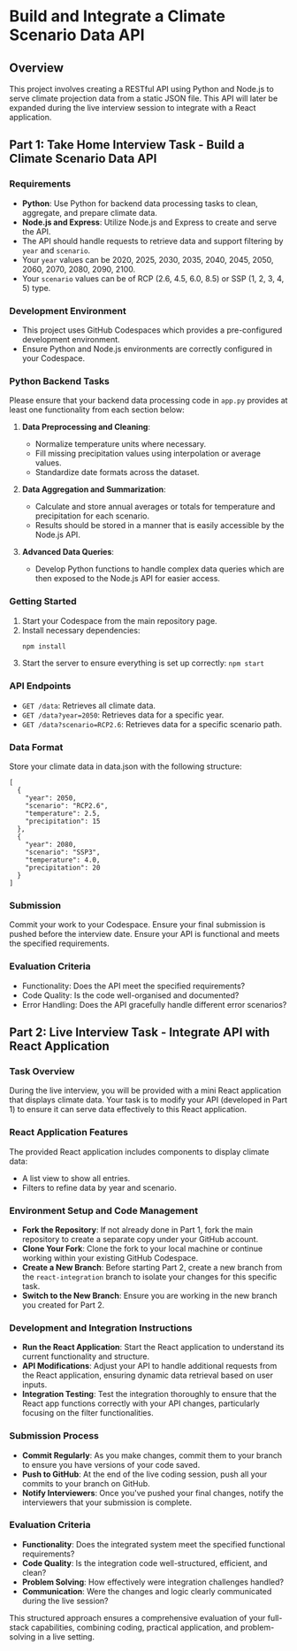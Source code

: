 # Build and Integrate a Climate Scenario Data API

## Overview
This project involves creating a RESTful API using Python and Node.js to serve climate projection data from a static JSON file. This API will later be expanded during the live interview session to integrate with a React application.

## Part 1: Take Home Interview Task - Build a Climate Scenario Data API

### Requirements
- **Python**: Use Python for backend data processing tasks to clean, aggregate, and prepare climate data.
- **Node.js and Express**: Utilize Node.js and Express to create and serve the API.
- The API should handle requests to retrieve data and support filtering by `year` and `scenario`.
- Your `year` values can be 2020, 2025, 2030, 2035, 2040, 2045, 2050, 2060, 2070, 2080, 2090, 2100.
- Your `scenario` values can be of RCP (2.6, 4.5, 6.0, 8.5) or SSP (1, 2, 3, 4, 5) type.

### Development Environment
- This project uses GitHub Codespaces which provides a pre-configured development environment.
- Ensure Python and Node.js environments are correctly configured in your Codespace.

### Python Backend Tasks
Please ensure that your backend data processing code in `app.py` provides at least one functionality from each section below:

1. **Data Preprocessing and Cleaning**:
   - Normalize temperature units where necessary.
   - Fill missing precipitation values using interpolation or average values.
   - Standardize date formats across the dataset.

2. **Data Aggregation and Summarization**:
   - Calculate and store annual averages or totals for temperature and precipitation for each scenario.
   - Results should be stored in a manner that is easily accessible by the Node.js API.

3. **Advanced Data Queries**:
   - Develop Python functions to handle complex data queries which are then exposed to the Node.js API for easier access.

### Getting Started
1. Start your Codespace from the main repository page.
2. Install necessary dependencies:
   ```bash
   npm install
   ```
3. Start the server to ensure everything is set up correctly:
`npm start`

### API Endpoints

- `GET /data`: Retrieves all climate data.
- `GET /data?year=2050`: Retrieves data for a specific year.
- `GET /data?scenario=RCP2.6`: Retrieves data for a specific scenario path.

### Data Format
Store your climate data in data.json with the following structure:

```
[
  {
    "year": 2050,
    "scenario": "RCP2.6",
    "temperature": 2.5,
    "precipitation": 15
  },
  {
    "year": 2080,
    "scenario": "SSP3",
    "temperature": 4.0,
    "precipitation": 20
  }
]
```

### Submission
Commit your work to your Codespace. Ensure your final submission is pushed before the interview date. Ensure your API is functional and meets the specified requirements.

### Evaluation Criteria
- Functionality: Does the API meet the specified requirements?
- Code Quality: Is the code well-organised and documented?
- Error Handling: Does the API gracefully handle different error scenarios?

## Part 2: Live Interview Task - Integrate API with React Application

### Task Overview
During the live interview, you will be provided with a mini React application that displays climate data. Your task is to modify your API (developed in Part 1) to ensure it can serve data effectively to this React application.

### React Application Features
The provided React application includes components to display climate data:
- A list view to show all entries.
- Filters to refine data by year and scenario.

### Environment Setup and Code Management
- **Fork the Repository**: If not already done in Part 1, fork the main repository to create a separate copy under your GitHub account.
- **Clone Your Fork**: Clone the fork to your local machine or continue working within your existing GitHub Codespace.
- **Create a New Branch**: Before starting Part 2, create a new branch from the `react-integration` branch to isolate your changes for this specific task.
- **Switch to the New Branch**: Ensure you are working in the new branch you created for Part 2.

### Development and Integration Instructions
- **Run the React Application**: Start the React application to understand its current functionality and structure.
- **API Modifications**: Adjust your API to handle additional requests from the React application, ensuring dynamic data retrieval based on user inputs.
- **Integration Testing**: Test the integration thoroughly to ensure that the React app functions correctly with your API changes, particularly focusing on the filter functionalities.

### Submission Process
- **Commit Regularly**: As you make changes, commit them to your branch to ensure you have versions of your code saved.
- **Push to GitHub**: At the end of the live coding session, push all your commits to your branch on GitHub.
- **Notify Interviewers**: Once you've pushed your final changes, notify the interviewers that your submission is complete.

### Evaluation Criteria
- **Functionality**: Does the integrated system meet the specified functional requirements?
- **Code Quality**: Is the integration code well-structured, efficient, and clean?
- **Problem Solving**: How effectively were integration challenges handled?
- **Communication**: Were the changes and logic clearly communicated during the live session?

This structured approach ensures a comprehensive evaluation of your full-stack capabilities, combining coding, practical application, and problem-solving in a live setting.
